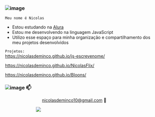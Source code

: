 ### ![image](https://github.com/NicolasDeminco/NicolasDeminco/assets/168875498/dc73ce5a-bad2-4701-b70c-9976cc498f55)



`Meu nome é Nicolas` 



- Estou estudando na [Alura](https://www.alura.com.br/)
- Estou me desenvolvendo na linguagem JavaScript
- Utilizo esse espaço para minha organização e compartilhamento dos meu projetos desenvolvidos

`Projetos:`  
https://nicolasdeminco.github.io/js-escrevenome/

https://nicolasdeminco.github.io/NicolasFlix/

https://nicolasdeminco.github.io/Bloons/



### ![image](https://github.com/NicolasDeminco/NicolasDeminco/assets/168875498/24e69d6f-b9f8-4128-859d-64a789f12aec) 📫

‎ ‎ ‎ ‎ ‎   ‎ ‎ ‎‎ ‎‎ ‎ ‎  ‎ ‎‎ ‎ ‎‎       ‎‎‎ ‎ ‎   ‎‎‎ ‎ ‎‎ ‎ ‎ ‎ ‎    ‎‎‎ ‎ ‎  ‎ ‎ ‎  nicolasdeminco10@gmail.com 📧

‎ ‎ ‎ ‎‎ ‎‎ ‎ ‎ ‎‎ ‎ ‎ ‎‎ ‎‎ ‎ ‎ ‎‎ ‎‎  ‎‎ ‎ ‎ ‎ ‎ ‎ ‎‎ ‎‎ ‎ ‎ ![](https://media.tenor.com/zKFhQIIppYYAAAAi/rick-rick-and-morty.gif)
